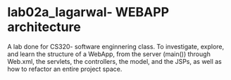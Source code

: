 # lab02a_lagarwal- WEBAPP architecture
A lab done for CS320- software enginnering class.
To investigate, explore, and learn the structure of a WebApp, from the server (main()) through Web.xml, the servlets, the controllers, the model, and the JSPs, as well as how to refactor an entire project space.
